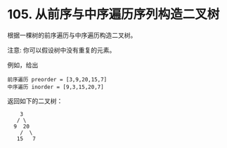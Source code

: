 # 105. 从前序与中序遍历序列构造二叉树

根据一棵树的前序遍历与中序遍历构造二叉树。

注意:
你可以假设树中没有重复的元素。

例如，给出
````
前序遍历 preorder = [3,9,20,15,7]
中序遍历 inorder = [9,3,15,20,7]
````
返回如下的二叉树：
````
    3
   / \
  9  20
    /  \
   15   7
````